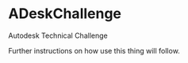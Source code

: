 # ADeskChallenge
Autodesk Technical Challenge

Further instructions on how use this thing will follow.   
